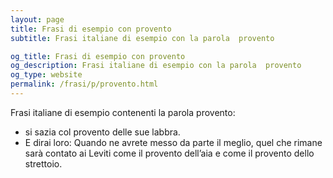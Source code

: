 ```yaml
---
layout: page
title: Frasi di esempio con provento 
subtitle: Frasi italiane di esempio con la parola  provento

og_title: Frasi di esempio con provento 
og_description: Frasi italiane di esempio con la parola  provento
og_type: website
permalink: /frasi/p/provento.html
---
```


Frasi italiane di esempio contenenti la parola provento:


- si sazia col provento delle sue labbra.
- E dirai loro: Quando ne avrete messo da parte il meglio, quel che rimane sarà contato ai Leviti come il provento dell’aia e come il provento dello strettoio.
